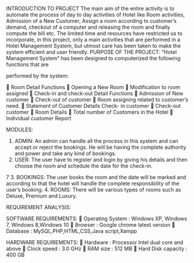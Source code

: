 INTRODUCTION TO PROJECT
The main aim of the entire activity is to automate the process of day to day activities of Hotel like
Room activities, Admission of a New Customer, Assign a room according to customer’s demand,
checkout of a computer and releasing the room and finally compute the bill etc.
The limited time and resources have restricted us to incorporate, in this project, only a main
activities that are performed in a Hotel Management System, but utmost care has been taken to
make the system efficient and user friendly.
PURPOSE OF THE PROJECT:
“Hotel Management System” has been designed to computerized the following functions that are

performed by the system:

 Room Detail Functions
 Opening a New Room
 Modification to room assigned
 Check-in and check-out Detail Functions
 Admission of New customer
 Check-out of customer
 Room assigning related to customer’s need.
 Statement of Customer Details Check-
in customer
 Check-out customer
 Room Details
 Total number of Customers in the Hotel
 Individual customer Report

MODULES:
1. ADMIN: An admin can handle all the process in this system and can accept or reject the
bookings. He will be having the complete authority and power and take any kind of
bookings.
2. USER: The user have to register and login by giving his details and then choose the
room and schedule the date for the check-in.

7
3. BOOKINGS: The user books the room and the date will be marked and according to
that the hotel will handle the complete responsibility of the user’s booking.
4. ROOMS: There will be various types of rooms such as Deluxe, Premium and Luxury.

REQUIREMENT ANALYSIS:

SOFTWARE REQUIREMENTS:
 Operating System : Windows XP, Windows 7, Windows 8,Windows 10
 Browser : Google chrome latest version
 Database : MySQL,PHP,HTML,CSS,Java script,Xampp

HARDWARE REQUIREMENTS:
 Hardware : Processor Intel dual core and above
 Clock speed : 3.0 GHz
 RAM size : 512 MB
 Hard Disk capacity : 400 GB
